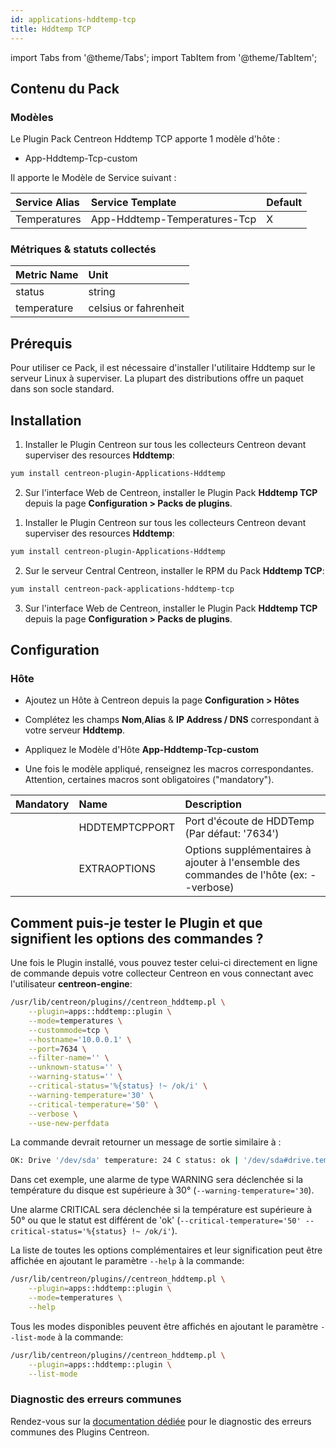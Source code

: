 ```yaml
---
id: applications-hddtemp-tcp
title: Hddtemp TCP
---
```

import Tabs from '@theme/Tabs';
import TabItem from '@theme/TabItem';


## Contenu du Pack

### Modèles

Le Plugin Pack Centreon Hddtemp TCP apporte 1 modèle d'hôte :
* App-Hddtemp-Tcp-custom

Il apporte le Modèle de Service suivant :

| Service Alias | Service Template             | Default |
|:--------------|:-----------------------------|:--------|
| Temperatures  | App-Hddtemp-Temperatures-Tcp | X       |

### Métriques & statuts collectés

<Tabs groupId="sync">
<TabItem value="Temperatures" label="Temperatures">

| Metric Name | Unit                    |
|:------------|:------------------------|
| status      | string                  |
| temperature | celsius or fahrenheit |

</TabItem>
</Tabs>

## Prérequis

Pour utiliser ce Pack, il est nécessaire d'installer l'utilitaire Hddtemp sur le 
serveur Linux à superviser. La plupart des distributions offre un paquet dans son
socle standard. 

## Installation

<Tabs groupId="sync">
<TabItem value="Online License" label="Online License">

1. Installer le Plugin Centreon sur tous les collecteurs Centreon devant superviser des resources **Hddtemp**:

```bash
yum install centreon-plugin-Applications-Hddtemp
```

2. Sur l'interface Web de Centreon, installer le Plugin Pack **Hddtemp TCP** depuis la page **Configuration > Packs de plugins**.

</TabItem>
<TabItem value="Offline License" label="Offline License">

1. Installer le Plugin Centreon sur tous les collecteurs Centreon devant superviser des resources **Hddtemp**:

```bash
yum install centreon-plugin-Applications-Hddtemp
```

2. Sur le serveur Central Centreon, installer le RPM du Pack **Hddtemp TCP**:

```bash
yum install centreon-pack-applications-hddtemp-tcp
```

3. Sur l'interface Web de Centreon, installer le Plugin Pack **Hddtemp TCP** depuis la page **Configuration > Packs de plugins**.

</TabItem>
</Tabs>

## Configuration

### Hôte

* Ajoutez un Hôte à Centreon depuis la page **Configuration > Hôtes**
* Complétez les champs **Nom**,**Alias** & **IP Address / DNS** correspondant à votre serveur **Hddtemp**.
* Appliquez le Modèle d'Hôte **App-Hddtemp-Tcp-custom**

* Une fois le modèle appliqué, renseignez les macros correspondantes. Attention, certaines macros sont obligatoires ("mandatory"). 

| Mandatory | Name           | Description                                                                            |
|:----------|:---------------|:---------------------------------------------------------------------------------------|
|           | HDDTEMPTCPPORT | Port d'écoute de HDDTemp (Par défaut: '7634')                                          |
|           | EXTRAOPTIONS   | Options supplémentaires à ajouter à l'ensemble des commandes de l'hôte (ex: --verbose) |

## Comment puis-je tester le Plugin et que signifient les options des commandes ? 

Une fois le Plugin installé, vous pouvez tester celui-ci directement en ligne 
de commande depuis votre collecteur Centreon en vous connectant avec 
l'utilisateur **centreon-engine**:

```bash
/usr/lib/centreon/plugins//centreon_hddtemp.pl \
    --plugin=apps::hddtemp::plugin \
    --mode=temperatures \
    --custommode=tcp \
    --hostname='10.0.0.1' \
    --port=7634 \
    --filter-name='' \
    --unknown-status='' \
    --warning-status='' \
    --critical-status='%{status} !~ /ok/i' \
    --warning-temperature='30' \
    --critical-temperature='50' \
    --verbose \
    --use-new-perfdata 
```

La commande devrait retourner un message de sortie similaire à :

```bash
OK: Drive '/dev/sda' temperature: 24 C status: ok | '/dev/sda#drive.temperature.celsius'=24C;0:30;0:50;;
```

Dans cet exemple, une alarme de type WARNING sera déclenchée si la température du 
disque est supérieure à 30° (`--warning-temperature='30`).

Une alarme CRITICAL sera déclenchée si la température est supérieure à 50° ou que 
le statut est différent de 'ok' (`--critical-temperature='50' --critical-status='%{status} !~ /ok/i'`).

La liste de toutes les options complémentaires et leur signification peut être
affichée en ajoutant le paramètre `--help` à la commande:

```bash
/usr/lib/centreon/plugins//centreon_hddtemp.pl \
    --plugin=apps::hddtemp::plugin \
    --mode=temperatures \
    --help
```

Tous les modes disponibles peuvent être affichés en ajoutant le paramètre
`--list-mode` à la commande:

```bash
/usr/lib/centreon/plugins//centreon_hddtemp.pl \
    --plugin=apps::hddtemp::plugin \
    --list-mode
```

### Diagnostic des erreurs communes

Rendez-vous sur la [documentation dédiée](../tutorials/troubleshooting-plugins.md)
pour le diagnostic des erreurs communes des Plugins Centreon.